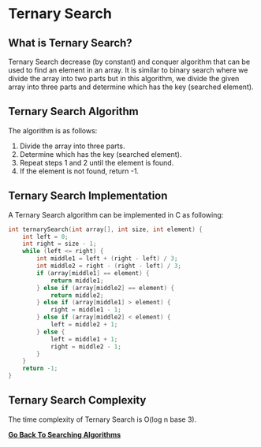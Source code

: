 # Ternary Search

## What is Ternary Search?

Ternary Search  decrease (by constant) and conquer algorithm that can be used to find an element in an array. It is similar to binary search where we divide the array into two parts but in this algorithm, we divide the given array into three parts and determine which has the key (searched element).

## Ternary Search Algorithm

The algorithm is as follows:

1. Divide the array into three parts.
2. Determine which has the key (searched element).
3. Repeat steps 1 and 2 until the element is found.
4. If the element is not found, return -1.

## Ternary Search Implementation

A Ternary Search algorithm can be implemented in C as following:

```c
int ternarySearch(int array[], int size, int element) {
    int left = 0;
    int right = size - 1;
    while (left <= right) {
        int middle1 = left + (right - left) / 3;
        int middle2 = right - (right - left) / 3;
        if (array[middle1] == element) {
            return middle1;
        } else if (array[middle2] == element) {
            return middle2;
        } else if (array[middle1] > element) {
            right = middle1 - 1;
        } else if (array[middle2] < element) {
            left = middle2 + 1;
        } else {
            left = middle1 + 1;
            right = middle2 - 1;
        }
    }
    return -1;
}
```

## Ternary Search Complexity

The time complexity of Ternary Search is O(log n base 3).

[**Go Back To Searching Algorithms**](README.md)
